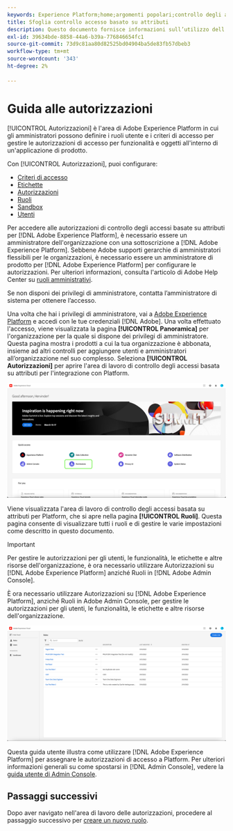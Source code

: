 ```yaml
---
keywords: Experience Platform;home;argomenti popolari;controllo degli accessi;controllo degli accessi basato su attributi;ABAC
title: Sfoglia controllo accesso basato su attributi
description: Questo documento fornisce informazioni sull’utilizzo dell’interfaccia Autorizzazioni in Adobe Experience Platform
exl-id: 39634bde-8858-44a6-b39a-776846654fc1
source-git-commit: 73d9c81aa80d82525bd04904ba5de83fb57dbeb3
workflow-type: tm+mt
source-wordcount: '343'
ht-degree: 2%

---
```


# Guida alle autorizzazioni

[!UICONTROL Autorizzazioni] è l&#39;area di Adobe Experience Platform in cui gli amministratori possono definire i ruoli utente e i criteri di accesso per gestire le autorizzazioni di accesso per funzionalità e oggetti all&#39;interno di un&#39;applicazione di prodotto.

Con [!UICONTROL Autorizzazioni], puoi configurare:

* [Criteri di accesso](./policies.md)
* [Etichette](./labels.md)
* [Autorizzazioni](./permissions.md)
* [Ruoli](./roles.md)
* [Sandbox](./sandboxes.md)
* [Utenti](./users.md)

Per accedere alle autorizzazioni di controllo degli accessi basate su attributi per [!DNL Adobe Experience Platform], è necessario essere un amministratore dell&#39;organizzazione con una sottoscrizione a [!DNL Adobe Experience Platform]. Sebbene Adobe supporti gerarchie di amministratori flessibili per le organizzazioni, è necessario essere un amministratore di prodotto per [!DNL Adobe Experience Platform] per configurare le autorizzazioni. Per ulteriori informazioni, consulta l&#39;articolo di Adobe Help Center su [ruoli amministrativi](https://helpx.adobe.com/it/enterprise/using/admin-roles.html).

Se non disponi dei privilegi di amministratore, contatta l’amministratore di sistema per ottenere l’accesso.

Una volta che hai i privilegi di amministratore, vai a [Adobe Experience Platform](https://experience.adobe.com/) e accedi con le tue credenziali [!DNL Adobe]. Una volta effettuato l&#39;accesso, viene visualizzata la pagina **[!UICONTROL Panoramica]** per l&#39;organizzazione per la quale si dispone dei privilegi di amministratore. Questa pagina mostra i prodotti a cui la tua organizzazione è abbonata, insieme ad altri controlli per aggiungere utenti e amministratori all’organizzazione nel suo complesso. Seleziona **[!UICONTROL Autorizzazioni]** per aprire l&#39;area di lavoro di controllo degli accessi basata su attributi per l&#39;integrazione con Platform.

![flac-select-product](../../images/flac-ui/flac-select-product.png)

Viene visualizzata l&#39;area di lavoro di controllo degli accessi basata su attributi per Platform, che si apre nella pagina **[!UICONTROL Ruoli]**. Questa pagina consente di visualizzare tutti i ruoli e di gestire le varie impostazioni come descritto in questo documento.

>[!IMPORTANT]
>
>Per gestire le autorizzazioni per gli utenti, le funzionalità, le etichette e altre risorse dell&#39;organizzazione, è ora necessario utilizzare Autorizzazioni su [!DNL Adobe Experience Platform] anziché Ruoli in [!DNL Adobe Admin Console].

È ora necessario utilizzare Autorizzazioni su [!DNL Adobe Experience Platform], anziché Ruoli in Adobe Admin Console, per gestire le autorizzazioni per gli utenti, le funzionalità, le etichette e altre risorse dell&#39;organizzazione.

![flac-select-roles](../../images/flac-ui/flac-select-roles.png)

Questa guida utente illustra come utilizzare [!DNL Adobe Experience Platform] per assegnare le autorizzazioni di accesso a Platform. Per ulteriori informazioni generali su come spostarsi in [!DNL Admin Console], vedere la [guida utente di Admin Console](https://helpx.adobe.com/it/enterprise/using/admin-console.html).

## Passaggi successivi

Dopo aver navigato nell&#39;area di lavoro delle autorizzazioni, procedere al passaggio successivo per [creare un nuovo ruolo](roles.md).
